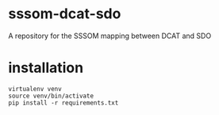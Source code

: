 # sssom-dcat-sdo
A repository for the SSSOM mapping between DCAT and SDO


# installation

```
virtualenv venv
source venv/bin/activate
pip install -r requirements.txt
```